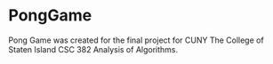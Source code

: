 # PongGame

Pong Game was created for the final project for CUNY The College of Staten Island CSC 382 Analysis of Algorithms.

